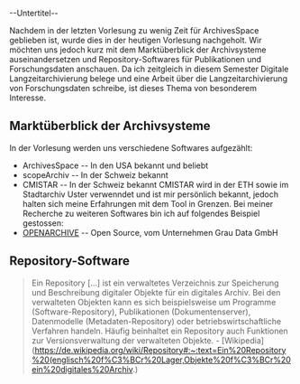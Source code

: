 --Untertitel--

Nachdem in der letzten Vorlesung zu wenig Zeit für ArchivesSpace geblieben ist, wurde dies in der heutigen Vorlesung nachgeholt. Wir möchten uns jedoch kurz mit dem Marktüberblick der Archivsysteme auseinandersetzen und Repository-Softwares für Publikationen und Forschungsdaten anschauen. Da ich zeitgleich in diesem Semester Digitale Langzeitarchivierung belege und eine Arbeit über die Langzeitarchivierung von Forschungsdaten schreibe, ist dieses Thema von besonderem Interesse.

## Marktüberblick der Archivsysteme
In der Vorlesung werden uns verschiedene Softwares aufgezählt:
- ArchivesSpace -- In den USA bekannt und beliebt
- scopeArchiv -- In der Schweiz bekannt
- CMISTAR -- In der Schweiz bekannt
CMISTAR wird in der ETH sowie im Stadtarchiv Uster verwenndet und ist mir persönlich bekannt, jedoch halten sich meine Erfahrungen mit dem Tool in Grenzen. Bei meiner Recherche zu weiteren Softwares bin ich auf folgendes Beispiel gestossen:
- [OPENARCHIVE](https://www.graudata.com/openarchive/) -- Open Source, vom Unternehmen Grau Data GmbH


## Repository-Software
>Ein Repository [...] ist ein verwaltetes Verzeichnis zur Speicherung und Beschreibung digitaler Objekte für ein digitales Archiv. Bei den verwalteten Objekten kann es sich beispielsweise um Programme (Software-Repository), Publikationen (Dokumentenserver), Datenmodelle (Metadaten-Repository) oder betriebswirtschaftliche Verfahren handeln. Häufig beinhaltet ein Repository auch Funktionen zur Versionsverwaltung der verwalteten Objekte. - [Wikipedia](https://de.wikipedia.org/wiki/Repository#:~:text=Ein%20Repository%20(englisch%20f%C3%BCr%20Lager,Objekte%20f%C3%BCr%20ein%20digitales%20Archiv.)
